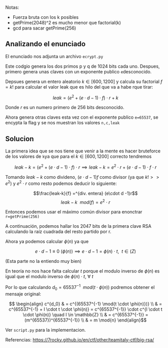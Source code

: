 Notas:
 - Fuerza bruta con los k posibles
 - getPrime(2048)^2 es mucho menor que factorial(k)
 - gcd para sacar getPrime(256)


## Analizando el enunciado

El enunciado nos adjunta un archivo `ecrypt.py`

Este codgio genera los dos primos p y q de 1024 bits cada uno.
Despues, primero genera unas claves con un exponente publico `e`desconocido.

Depsues genera un entero aleatorio $k\in[600,1200]$ y calcula su factorial $f=k!$ para calcular el valor leak que es hilo del que va a habe rque tirar:

$$leak = \left( e^2 + (e\cdot d - 1)\cdot f\right)\cdot r + k$$

Donde $r$ es un numero primero de 256 bits desconocido.

Ahora genera otras claves esta vez con el exponente publico `e=65537`, se encypta la flag y se nos muestran los valores `n,c,leak`


## Solucion

La primera idea que se nos tiene que venir a la mente es hacer bruteforce de los valores de `k`ya que para el $k\in[600,1200]$ correcto tendremos 


$$leak - k  = \left(e^2 + (e\cdot d - 1)\cdot f\right)\cdot r \implies  leak - k = e^2\cdot r + (e\cdot d - 1)\cdot f\cdot r$$

Tomando $leak-k$ como divideno, $(e\cdot d-1)f$ como divisor (ya que $k! >> e^2$) y $e^2\cdot r$ como resto podemos deducir lo siguiente:

$$\frac{leak-k}{f} =^{div. entera} (e\cdot d -1)r$$
$$leak-k ~~mod(f)=e^2\cdot r$$

Entonces podemos usar el máximo común divisor para enonctrar `r=getPrime(256)`

A continuación, podemos hallar los 2047 bits
de la primera clave RSA calculando la raíz cuadrada del resto partido por r.

Ahora ya podemos calcular $\phi(n)$ ya que 

$$e\cdot d -1 \equiv 0~ (\phi(n)) \implies e\cdot d - 1 = \phi(n)\cdot t , ~~t\in\mathbb(Z)$$

(Esta parte no la entiendo muy bien)

En teoría no nos hace falta calcular $t$ porque el modulo inverso de $\phi(n)$ es igual que el modulo inverso de $\phi(n)\cdot t, ~\forall ~t$

Por lo que calculando $d_0 = 65537^{-1}~~mod(t\cdot \phi(n))$ podremos obtener el mensaje original:

$$
\begin{align}
c^{d_0} & = c^{(65537^{-1} \mod{t \cdot \phi(n)})} \\
& = c^{65537^{-1} + l \cdot t \cdot \phi(n)} = c^{65537^{-1}} \cdot c^{l \cdot t \cdot \phi(n)} \quad l \in \mathbb{Z} \\
& = c^{65537^{-1}} = (m^{65537})^{65537^{-1}} \\ 
& = m \mod{n}
\end{align}$$




Ver `script.py` para la implementacion.



Referencias: https://7rocky.github.io/en/ctf/other/teamitaly-ctf/big-rsa/